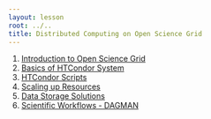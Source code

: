 ```yaml
---
layout: lesson
root: ../..
title: Distributed Computing on Open Science Grid
---
```

<div class="toc" markdown="1">

1.  [Introduction to Open Science Grid](01-IntroGrid.html)
2.  [Basics of HTCondor System](02-HTCondor.html)
3.  [HTCondor Scripts](03-HTCondor.html)
4.  [Scaling up Resources](04-ScaleUp.html)
5.  [Data Storage Solutions](05-Stash.html)
6.  [Scientific Workflows - DAGMAN](06-dagman.html)
</div>
